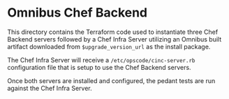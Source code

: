 # Omnibus Chef Backend

This directory contains the Terraform code used to instantiate three Chef Backend servers followed by a Chef Infra Server utilizing an Omnibus built artifact downloaded from `$upgrade_version_url` as the install package.

The Chef Infra Server will receive a `/etc/opscode/cinc-server.rb` configuration file that is setup to use the Chef Backend servers.

Once both servers are installed and configured, the pedant tests are run against the Chef Infra Server.
